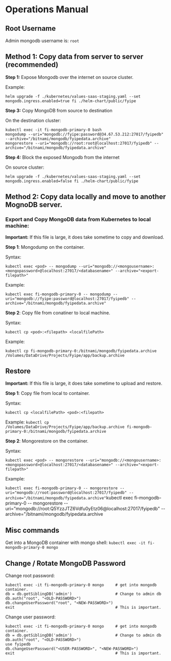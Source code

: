 # Operations Manual

## Root Username

Admin mongodb username is: `root`

## Method 1: Copy data from server to server (recommended)

**Step 1:** Expose Mongodb over the internet on source cluster. 

Example: 

`helm upgrade -f ./kubernetes/values-saas-staging.yaml --set mongodb.ingress.enabled=true fi ./helm-chart/public/fyipe`

**Step 3:** Copy MongoDB from source to destination

On the destination cluster: 

```
kubectl exec -it fi-mongodb-primary-0 bash
mongodump --uri="mongodb://fyipe:password@34.67.53.212:27017/fyipedb" --archive="/bitnami/mongodb/fyipedata.archive"
mongorestore --uri="mongodb://root:root@localhost:27017/fyipedb" --archive="/bitnami/mongodb/fyipedata.archive"
```

**Step 4:** Block the exposed Mongodb from the internet

On source cluster: 

`helm upgrade -f ./kubernetes/values-saas-staging.yaml --set mongodb.ingress.enabled=false fi ./helm-chart/public/fyipe`

## Method 2: Copy data locally and move to another MognoDB server. 

### Export and Copy MongoDB data from Kubernetes to local machine: 

**Important:** If this file is large, it does take sometime to copy and download.

**Step 1**: Mongodump on the container.

Syntax: 

`kubectl exec <pod> -- mongodump --uri="mongodb://<mongousername>:<mongopassword>@localhost:27017/<databasename>" --archive="<export-filepath>"`

Example: 

`kubectl exec fi-mongodb-primary-0 -- mongodump --uri="mongodb://fyipe:password@localhost:27017/fyipedb" --archive="/bitnami/mongodb/fyipedata.archive"`

**Step 2**: Copy file from conatiner to local machine. 

Syntax: 

`kubectl cp <pod>:<filepath> <localfilePath>`

Example:

`kubectl cp fi-mongodb-primary-0:/bitnami/mongodb/fyipedata.archive /Volumes/DataDrive/Projects/Fyipe/app/backup.archive`


## Restore

**Important:** If this file is large, it does take sometime to upload and restore.

**Step 1**: Copy file from local to container. 

Syntax: 

`kubectl cp <localfilePath> <pod>:<filepath> `

Example: 
`kubectl cp /Volumes/DataDrive/Projects/Fyipe/app/backup.archive fi-mongodb-primary-0:/bitnami/mongodb/fyipedata.archive`


**Step 2**: Mongorestore on the container.

Syntax: 

`kubectl exec <pod> -- mongorestore --uri="mongodb://<mongousername>:<mongopassword>@localhost:27017/<databasename>" --archive="<export-filepath>"`

Example: 

`kubectl exec fi-mongodb-primary-0 -- mongorestore --uri="mongodb://root:password@localhost:27017/fyipedb" --archive="/bitnami/mongodb/fyipedata.archive"`kubectl exec fi-mongodb-primary-0 -- mongorestore --uri="mongodb://root:Q5YzzJTZ6Vdfu0yEtz06@localhost:27017/fyipedb" --archive="/bitnami/mongodb/fyipedata.archive

## Misc commands

Get into a MongoDB container with mongo shell: 
`kubectl exec -it fi-mongodb-primary-0 mongo`

## Change / Rotate MongoDB Password

Change root password: 

```
kubectl exec -it fi-mongodb-primary-0 mongo     # get into mongodb container.
db = db.getSiblingDB('admin')                   # Change to admin db
db.auth("root", "<OLD-PASSWORD>")
db.changeUserPassword("root", "<NEW-PASSWORD>")
exit                                            # This is important.
```


Change user password: 

```
kubectl exec -it fi-mongodb-primary-0 mongo     # get into mongodb container.
db = db.getSiblingDB('admin')                   # Change to admin db
db.auth("root", "<OLD-PASSWORD>")
use fyipedb
db.changeUserPassword("<USER-PASSWORD>", "<NEW-PASSWORD>")
exit                                            # This is important.
```


